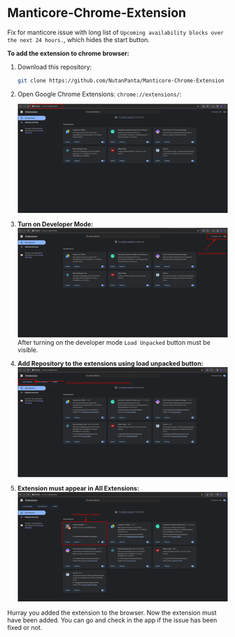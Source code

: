# Manticore-Chrome-Extension

Fix for manticore issue with long list of `Upcoming availability blocks over the next 24 hours.`, which hides the start button.

**To add the extension to chrome browser:**

1. Download this repository:
   ```bash
   git clone https://github.com/NutanPanta/Manticore-Chrome-Extension
   ```
2. Open Google Chrome Extensions: `chrome://extensions/`:

   ![Chrome Extensions Page](./images/chrome_extensions.png)

3. **Turn on Developer Mode:**
   ![Chrome Extensions Developer Mode On](./images/developers_mode.png)
   After turning on the developer mode `Load Unpacked` button must be visible.
4. **Add Repository to the extensions using load unpacked button:**
   ![Add repository to the chrome extensions](./images/load_unpacked.png)
5. **Extension must appear in All Extensions:**
   ![Extension Added](./images/done.png)

Hurray you added the extension to the browser. Now the extension must have been added. You can go and check in the app if the issue has been fixed or not.
